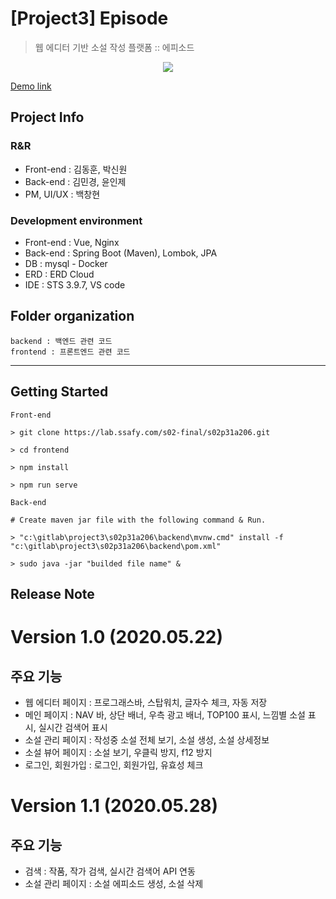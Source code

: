 # [Project3] Episode
> 웹 에디터 기반 소설 작성 플랫폼 :: 에피소드

<p align="center"><img src="https://i.imgur.com/CmGVVR8.png"> </p>

<a href="http:k02a2061.p.ssafy.io" target="_blank"> Demo link </a>

## Project Info
### R&R
- Front-end : 김동훈, 박신원
- Back-end : 김민경, 윤인제
- PM, UI/UX : 백창현

### Development environment
- Front-end : Vue, Nginx
- Back-end : Spring Boot (Maven), Lombok, JPA
- DB : mysql - Docker
- ERD : ERD Cloud
- IDE : STS 3.9.7, VS code


## Folder organization
```
backend : 백엔드 관련 코드
frontend : 프론트엔드 관련 코드
```
---
## Getting Started

```
Front-end

> git clone https://lab.ssafy.com/s02-final/s02p31a206.git

> cd frontend

> npm install

> npm run serve

Back-end

# Create maven jar file with the following command & Run.

> "c:\gitlab\project3\s02p31a206\backend\mvnw.cmd" install -f "c:\gitlab\project3\s02p31a206\backend\pom.xml"

> sudo java -jar "builded file name" &

```

## Release Note

# Version 1.0 (2020.05.22)
## 주요 기능
- 웹 에디터 페이지 : 프로그래스바, 스탑워치, 글자수 체크, 자동 저장
- 메인 페이지 : NAV 바, 상단 배너, 우측 광고 배너, TOP100 표시, 느낌별 소설 표시, 실시간 검색어 표시
- 소설 관리 페이지 : 작성중 소설 전체 보기, 소설 생성, 소설 상세정보
- 소설 뷰어 페이지 : 소설 보기, 우클릭 방지, f12 방지
- 로그인, 회원가입 : 로그인, 회원가입, 유효성 체크

# Version 1.1 (2020.05.28)
## 주요 기능
- 검색 : 작품, 작가 검색, 실시간 검색어 API 연동
- 소설 관리 페이지 : 소설 에피소드 생성, 소설 삭제